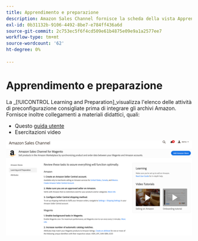 ```yaml
---
title: Apprendimento e preparazione
description: Amazon Sales Channel fornisce la scheda della vista Apprendimento e preparazione per fornire un facile accesso a un elenco di attività di configurazione e risorse informative.
exl-id: 0b31132b-9106-4492-8be7-e784ff436a6d
source-git-commit: 2c753ec5f6f4cd509e61b4875e09e9a1a2577ee7
workflow-type: tm+mt
source-wordcount: '62'
ht-degree: 0%

---
```


# Apprendimento e preparazione

La _[!UICONTROL Learning and Preparation]_visualizza l&#39;elenco delle attività di preconfigurazione consigliate prima di integrare gli archivi Amazon. Fornisce inoltre collegamenti a materiali didattici, quali:

- Questo [guida utente](./overview.md)
- Esercitazioni video

![Vista Apprendimento e preparazione](assets/learning-preparation.png)
